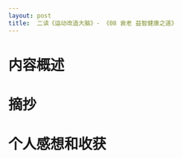 ```yaml
---
layout: post
title:  二读《运动改造大脑》- 《08 衰老 益智健康之道》
---
```


# 内容概述


# 摘抄


# 个人感想和收获
<!--stackedit_data:
eyJoaXN0b3J5IjpbMTU0NTE4Njk2Ml19
-->